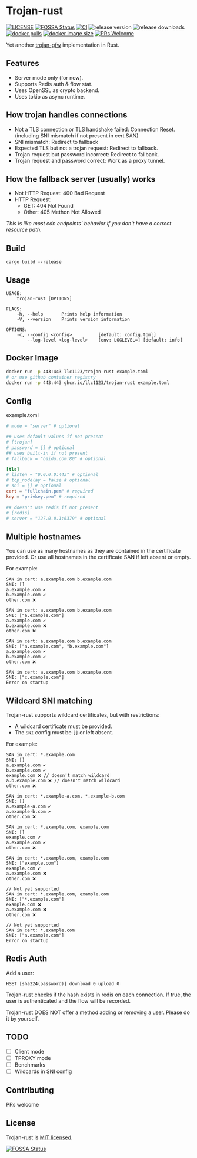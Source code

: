 # Trojan-rust

[![LICENSE](https://img.shields.io/badge/license-MIT-blue.svg)](https://github.com/llc1123/trojan-rust/blob/master/LICENSE)
[![FOSSA Status](https://app.fossa.com/api/projects/git%2Bgithub.com%2Fllc1123%2Ftrojan-rust.svg?type=shield)](https://app.fossa.com/projects/git%2Bgithub.com%2Fllc1123%2Ftrojan-rust?ref=badge_shield)
[![CI](https://img.shields.io/github/workflow/status/llc1123/trojan-rust/nightly)](https://github.com/llc1123/trojan-rust/actions)
![release version](https://img.shields.io/github/v/release/llc1123/trojan-rust)
![release downloads](https://img.shields.io/github/downloads/llc1123/trojan-rust/total)
[![docker pulls](https://img.shields.io/docker/pulls/llc1123/trojan-rust)](https://hub.docker.com/r/llc1123/trojan-rust)
[![docker image size](https://img.shields.io/docker/image-size/llc1123/trojan-rust/latest)](https://hub.docker.com/r/llc1123/trojan-rust)
[![PRs Welcome](https://img.shields.io/badge/PRs-welcome-brightgreen.svg)](https://github.com/llc1123/trojan-rust/pulls)

Yet another [trojan-gfw](https://trojan-gfw.github.io/trojan/) implementation in Rust.

## Features
- Server mode only (for now).
- Supports Redis auth & flow stat.
- Uses OpenSSL as crypto backend.
- Uses tokio as async runtime.

## How trojan handles connections

- Not a TLS connection or TLS handshake failed: Connection Reset. (including SNI mismatch if not present in cert SAN)
- SNI mismatch: Redirect to fallback
- Expected TLS but not a trojan request: Redirect to fallback.
- Trojan request but password incorrect: Redirect to fallback.
- Trojan request and password correct: Work as a proxy tunnel.

## How the fallback server (usually) works

- Not HTTP Request: 400 Bad Request
- HTTP Request: 
  - GET: 404 Not Found
  - Other: 405 Methon Not Allowed

_This is like most cdn endpoints' behavior if you don't have a correct resource path._

## Build
```
cargo build --release
```

## Usage
```
USAGE:
    trojan-rust [OPTIONS]

FLAGS:
    -h, --help       Prints help information
    -V, --version    Prints version information

OPTIONS:
    -c, --config <config>          [default: config.toml]
        --log-level <log-level>    [env: LOGLEVEL=] [default: info]
```

## Docker Image
```bash
docker run -p 443:443 llc1123/trojan-rust example.toml
# or use github container registry
docker run -p 443:443 ghcr.io/llc1123/trojan-rust example.toml
```

## Config

example.toml

```toml
# mode = "server" # optional

## uses default values if not present
# [trojan]
# password = [] # optional
## uses built-in if not present
# fallback = "baidu.com:80" # optional

[tls]
# listen = "0.0.0.0:443" # optional
# tcp_nodelay = false # optional
# sni = [] # optional
cert = "fullchain.pem" # required
key = "privkey.pem" # required

## doesn't use redis if not present
# [redis]
# server = "127.0.0.1:6379" # optional
```

## Multiple hostnames
You can use as many hostnames as they are contained in the certificate provided. Or use all hostnames in the certificate SAN if left absent or empty.

For example:
```
SAN in cert: a.example.com b.example.com
SNI: []
a.example.com ✔️
b.example.com ✔️
other.com ❌

SAN in cert: a.example.com b.example.com
SNI: ["a.example.com"]
a.example.com ✔️
b.example.com ❌
other.com ❌

SAN in cert: a.example.com b.example.com
SNI: ["a.example.com", "b.example.com"]
a.example.com ✔️
b.example.com ✔️
other.com ❌

SAN in cert: a.example.com b.example.com
SNI: ["c.example.com"]
Error on startup
```

## Wildcard SNI matching
Trojan-rust supports wildcard certificates, but with restrictions:
- A wildcard certificate must be provided.
- The `SNI` config must be `[]` or left absent.

For example:
```
SAN in cert: *.example.com
SNI: []
a.example.com ✔️
b.example.com ✔️
example.com ❌ // doesn't match wildcard
a.b.example.com ❌ // doesn't match wildcard
other.com ❌

SAN in cert: *.example-a.com, *.example-b.com
SNI: []
a.example-a.com ✔️
a.example-b.com ✔️
other.com ❌

SAN in cert: *.example.com, example.com
SNI: []
example.com ✔️
a.example.com ✔️
other.com ❌

SAN in cert: *.example.com, example.com
SNI: ["example.com"]
example.com ✔️
a.example.com ❌
other.com ❌

// Not yet supported
SAN in cert: *.example.com, example.com
SNI: ["*.example.com"] 
example.com ❌
a.example.com ❌ 
other.com ❌

// Not yet supported
SAN in cert: *.example.com
SNI: ["a.example.com"] 
Error on startup
```

## Redis Auth
Add a user:
```
HSET [sha224(password)] download 0 upload 0
```
Trojan-rust checks if the hash exists in redis on each connection. If true, the user is authenticated and the flow will be recorded.

Trojan-rust DOES NOT offer a method adding or removing a user. Please do it by yourself.

## TODO

- [ ] Client mode
- [ ] TPROXY mode
- [ ] Benchmarks
- [ ] Wildcards in SNI config

## Contributing
PRs welcome

## License
Trojan-rust is [MIT licensed](https://github.com/llc1123/trojan-rust/blob/master/LICENSE).

[![FOSSA Status](https://app.fossa.com/api/projects/git%2Bgithub.com%2Fllc1123%2Ftrojan-rust.svg?type=large)](https://app.fossa.com/projects/git%2Bgithub.com%2Fllc1123%2Ftrojan-rust?ref=badge_large)